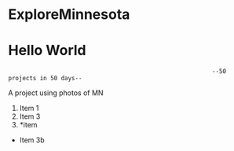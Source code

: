 # ExploreMinnesota
# Hello World 
                                                              --50 projects in 50 days--
                                                         
A project using photos of MN

1. Item 1
2. Item 3
3.  *item
  * Item 3b
